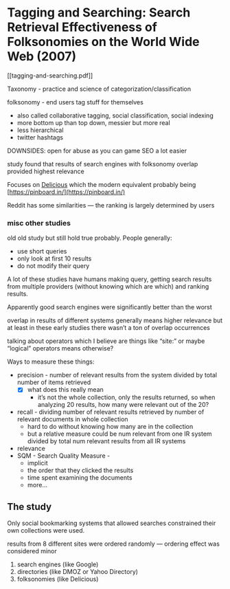 # Tagging and Searching: Search Retrieval Effectiveness of Folksonomies on the World Wide Web (2007)

[[tagging-and-searching.pdf]]

Taxonomy - practice and science of categorization/classification

folksonomy - end users tag stuff for themselves

- also called collaborative tagging, social classification, social indexing
- more bottom up than top down, messier but more real
- less hierarchical
- twitter hashtags

DOWNSIDES: open for abuse as you can game SEO a lot easier

study found that results of search engines with folksonomy overlap provided highest relevance

Focuses on [Delicious](https://en.wikipedia.org/wiki/Delicious_(website)) which the modern equivalent probably being [https://pinboard.in/](https://pinboard.in/) 

Reddit has some similarities — the ranking is largely determined by users

### misc other studies

old old study but still hold true probably. People generally:

- use short queries
- only look at first 10 results
- do not modify their query

A lot of these studies have humans making query, getting search results from multiple providers (without knowing which are which) and ranking results.

Apparently good search engines were significantly better than the worst

overlap in results of different systems generally means higher relevance but at least in these early studies there wasn’t a ton of overlap occurrences

talking about operators which I believe are things like “site:” or maybe “logical” operators means otherwise?

Ways to measure these things:

- precision - number of relevant results from the system divided by total number of items retrieved
    - [x]  what does this really mean
        - it’s not the whole collection, only the results returned, so when analyzing 20 results, how many were relevant out of the 20?
- recall - dividing number of relevant results retrieved by number of relevant documents in whole collection
    - hard to do without knowing how many are in the collection
    - but a relative measure could be num relevant from one IR system divided by total num relevant results from all IR systems
- relevance
- SQM - Search Quality Measure -
    - implicit
    - the order that they clicked the results
    - time spent examining the documents
    - more…

## The study

Only social bookmarking systems that allowed searches constrained their own collections were used.

results from 8 different sites were ordered randomly — ordering effect was considered minor

1. search engines (like Google)
2. directories  (like DMOZ or Yahoo Directory)
3. folksonomies (like Delicious)